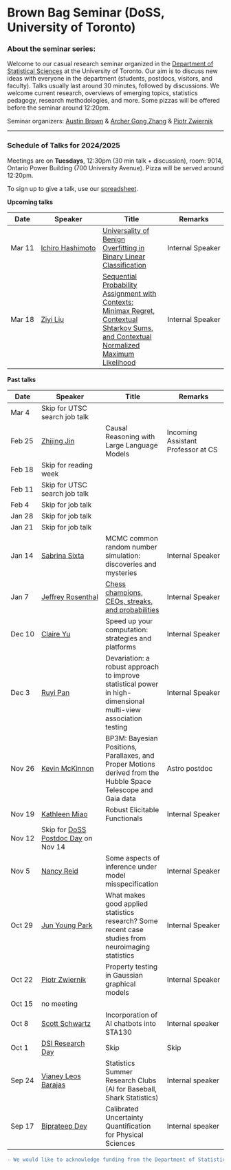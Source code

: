 # Brown Bag Seminar (DoSS, University of Toronto)


### About the seminar series:

Welcome to our casual research seminar organized in the [Department of Statistical Sciences](https://www.statistics.utoronto.ca) at the University of Toronto. Our aim is to discuss new ideas with everyone in the department (students, postdocs, visitors, and faculty). Talks usually last around 30 minutes, followed by discussions. We welcome current research, overviews of emerging topics, statistics pedagogy, research methodologies, and more. Some pizzas will be offered before the seminar around 12:20pm. 

Seminar organizers: [Austin Brown](https://austindavidbrown.github.io) & [Archer Gong Zhang](https://gozhang.github.io) & [Piotr Zwiernik](https://pzwiernik.github.io/) 

***


### Schedule of Talks for 2024/2025

Meetings are on **Tuesdays**, 12:30pm (30 min talk + discussion), room: 9014, Ontario Power Building (700 University Avenue).
Pizza will be served around 12:20pm.

To sign up to give a talk, use our [spreadsheet](https://docs.google.com/spreadsheets/d/1jehHvf0QCG2Udc-gZsMIl6pLYsxyoAYFPcnJWDQhCUY/edit#gid=0).

**Upcoming talks**

| Date | Speaker | Title | Remarks |
|-|-|-|-|
| Mar&#160;11 | [Ichiro&#160;Hashimoto](https://ichiro-h.github.io/) | [Universality of Benign Overfitting in Binary Linear Classification](https://arxiv.org/abs/2501.10538) | Internal&#160;Speaker |
| Mar&#160;18 | [Ziyi&#160;Liu](https://www.statistics.utoronto.ca/people/directories/graduate-students/ziyi-liu) | [Sequential Probability Assignment with Contexts: Minimax Regret, Contextual Shtarkov Sums, and Contextual Normalized Maximum Likelihood](https://arxiv.org/abs/2410.03849) | Internal&#160;Speaker |



**Past talks**

| Date | Speaker | Title | Remarks |
|-|-|-|-|
| Mar&#160;4 | Skip for UTSC search job talk | | |
| Feb&#160;25 | [Zhijing&#160;Jin](https://zhijing-jin.com/fantasy/about/) | Causal Reasoning with Large Language Models | Incoming Assistant Professor at CS |
| Feb&#160;18 | Skip for reading week | | |
| Feb&#160;11 | Skip for UTSC search job talk | | |
| Feb&#160;4 | Skip for job talk | | |
| Jan&#160;28 | Skip for job talk | | |
| Jan&#160;21 | Skip for job talk | | |
| Jan&#160;14 | [Sabrina&#160;Sixta](https://www.utstat.utoronto.ca/~sabrina/) | MCMC common random number simulation: discoveries and mysteries | Internal&#160;Speaker |
| Jan&#160;7 | [Jeffrey&#160;Rosenthal](https://probability.ca/jeff/) | [Chess champions, CEOs, streaks, and probabilities](https://probability.ca/jeff/ftpdir/chessstreakpaper.pdf) | Internal&#160;Speaker |
| Dec&#160;10 | [Claire&#160;Yu](https://www.statistics.utoronto.ca/people/directories/staff/claire-x-yu) | Speed up your computation: strategies and platforms | Internal&#160;Speaker |
| Dec&#160;3 | [Ruyi&#160;Pan](https://www.statistics.utoronto.ca/people/directories/graduate-students/ruyi-pan) | Devariation: a robust approach to improve statistical power in high-dimensional multi-view association testing | Internal&#160;Speaker |
| Nov&#160;26 | [Kevin&#160;McKinnon](https://www.astro.utoronto.ca/contact/directory-all-a-z/name/kevin-mckinnon/) | BP3M: Bayesian Positions, Parallaxes, and Proper Motions derived from the Hubble Space Telescope and Gaia data | Astro postdoc |
| Nov&#160;19 | [Kathleen&#160;Miao](https://www.kathleenmiao.ca/) | Robust Elicitable Functionals | Internal&#160;Speaker |
| Nov&#160;12 | Skip for [DoSS Postdoc Day](https://www.statistics.utoronto.ca/events/postdoctoral-fellow-day) on Nov 14| | |
| Nov&#160;5 | [Nancy&#160;Reid](https://www.utstat.utoronto.ca/reid/) | Some aspects of inference under model misspecification | Internal&#160;Speaker |
| Oct&#160;29 | [Jun&#160;Young&#160;Park](https://junjypark.github.io) | What makes good applied statistics research? Some recent case studies from neuroimaging statistics  | Internal&#160;Speaker |
| Oct&#160;22 | [Piotr&#160;Zwiernik](https://pzwiernik.github.io) | Property testing in Gaussian graphical models  | Internal&#160;Speaker |
| Oct 15 | no meeting |   |  |
| Oct 8 | [Scott Schwartz](https://www.statistics.utoronto.ca/people/directories/all-faculty/scott-schwartz) |  Incorporation of AI chatbots into STA130 | Internal speaker |
| Oct 1 | [DSI Research Day](https://datasciences.utoronto.ca/research_day_2024/) | Skip | Skip |
| Sep 24 | [Vianey Leos Barajas](https://www.vleosbarajas.com/) | Statistics Summer Research Clubs (AI for Baseball, Shark Statistics) | Internal speaker |
| Sep 17 | [Biprateep Dey](https://biprateep.de/) | Calibrated Uncertainty Quantification for Physical Sciences | Internal speaker |



```diff
- We would like to acknowledge funding from the Department of Statistical Sciences. 
```
